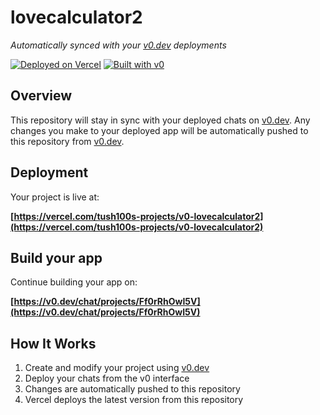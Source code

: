 # lovecalculator2

*Automatically synced with your [v0.dev](https://v0.dev) deployments*

[![Deployed on Vercel](https://img.shields.io/badge/Deployed%20on-Vercel-black?style=for-the-badge&logo=vercel)](https://vercel.com/tush100s-projects/v0-lovecalculator2)
[![Built with v0](https://img.shields.io/badge/Built%20with-v0.dev-black?style=for-the-badge)](https://v0.dev/chat/projects/Ff0rRhOwI5V)

## Overview

This repository will stay in sync with your deployed chats on [v0.dev](https://v0.dev).
Any changes you make to your deployed app will be automatically pushed to this repository from [v0.dev](https://v0.dev).

## Deployment

Your project is live at:

**[https://vercel.com/tush100s-projects/v0-lovecalculator2](https://vercel.com/tush100s-projects/v0-lovecalculator2)**

## Build your app

Continue building your app on:

**[https://v0.dev/chat/projects/Ff0rRhOwI5V](https://v0.dev/chat/projects/Ff0rRhOwI5V)**

## How It Works

1. Create and modify your project using [v0.dev](https://v0.dev)
2. Deploy your chats from the v0 interface
3. Changes are automatically pushed to this repository
4. Vercel deploys the latest version from this repository
